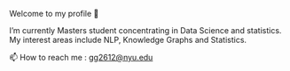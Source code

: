 Welcome to my profile 👋 
<!-- - 👀 I’m interested in  -->
I’m currently Masters student concentrating in Data Science and statistics. My interest areas include NLP, Knowledge Graphs and Statistics.
<!-- - 💞️ I’m looking to collaborate on business- -->
📫 How to reach me : gg2612@nyu.edu

<!---
Garimagupta85/Garimagupta85 is a ✨ special ✨ repository because its `README.md` (this file) appears on your GitHub profile.
You can click the Preview link to take a look at your changes.
--->

